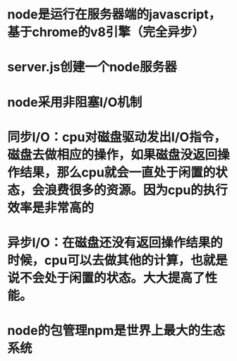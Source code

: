# **node是运行在服务器端的javascript，基于chrome的v8引擎（完全异步）**
# server.js创建一个node服务器

# **node采用非阻塞I/O机制**
# 同步I/O：cpu对磁盘驱动发出I/O指令，磁盘去做相应的操作，如果磁盘没返回操作结果，那么cpu就会一直处于闲置的状态，会浪费很多的资源。因为cpu的执行效率是非常高的
# 异步I/O：在磁盘还没有返回操作结果的时候，cpu可以去做其他的计算，也就是说不会处于闲置的状态。大大提高了性能。

# **node的包管理npm是世界上最大的生态系统**


